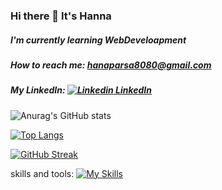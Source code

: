 ### Hi there 👋 It's Hanna
  ##### I'm currently learning WebDeveloapment
  ##### How to reach me: hanaparsa8080@gmail.com   
  ##### My LinkedIn: [![Linkedin](https://i.stack.imgur.com/gVE0j.png) LinkedIn](https://www.linkedin.com/in/hanna-parsa-202a9924a)


![Anurag's GitHub stats](https://github-readme-stats.vercel.app/api?username=HannaParsa&count_private=true&theme=radical)


[![Top Langs](https://github-readme-stats.vercel.app/api/top-langs/?username=HannaParsa&hide_progress=true&theme=radical)](https://github.com/anuraghazra/github-readme-stats)

[![GitHub Streak](https://streak-stats.demolab.com/?user=HannaParsa&theme=radical)](https://git.io/streak-stats)


skills and tools:
[![My Skills](https://skillicons.dev/icons?i=js,html,css,cs,c,cpp,dotnet,java,postman,py,vscode,idea,git,bootstrap,mysql)](https://skillicons.dev)

<!--
**HannaParsa/HannaParsa** is a ✨ _special_ ✨ repository because its `README.md` (this file) appears on your GitHub profile.

*** It's Hanna Parsa and I'm currently learning***


